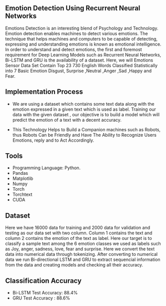 
## Emotion Detection  Using Recurrent Neural Networks
Emotions Detection is an interesting blend of Psychology and Technology. Emotion detection enables machines to detect various emotions. The technique that helps machines and computers to be capable of detecting, expressing and understanding emotions is known as emotional intelligence. In order to understand and detect emotions, the first and foremost requirement for Deep Learning Models such as Recurrent Neural Networks, Bi-LSTM and GRU is the availability of a dataset. Here, we will Emotions Sensor Data Set Contain Top 23 730 English Words Classified Statistically into 7 Basic Emotion Disgust, Surprise ,Neutral ,Anger ,Sad ,Happy and Fear.
## Implementation Process
- We are using a dataset which contains some text data along with the emotion expressed in a given text which is used as label. Training our data with the given dataset , our objective is to build a model which will predict the emotion of a text with a decent accuracy.

- This Technology Helps to Build a Companion machines such as Robots, thus Robots Can be Friendly and Have The Ability to Recognize Users Emotions, reply and to Act Accordingly.

## Tools
- Programming Language: Python.
- Pandas
- Matplotlib
- Numpy
- Torch
- Torchtext
- CUDA  
## Dataset
Here we have 16000 data for training and 2000 data for validation and testing as our data set with two column. Column 1 contains the text and column 2 contains the emotion of the text as label. Here our target is to classify a sample text among the 6 emotion classes we used as labels such as Joy, anger, sadness, love, fear and surprise. Here we convert the text data into numerical data through tokenizing. After converting to numerical data we run Bi-directional LSTM and GRU to extract sequencial information from the data and creating models and checking all their accuracy.
## Classification Accuracy
- Bi-LSTM Test Accuracy: 88.4%
- GRU Test Accuracy    : 88.6%